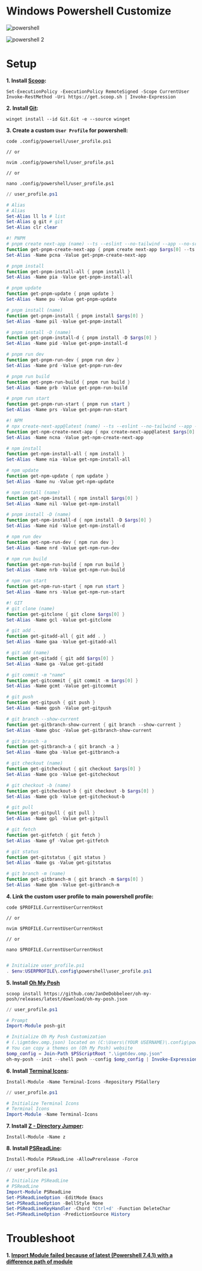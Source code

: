 # Windows Powershell Customize

![powershell](https://github.com/igmtdev/dotfiles/assets/161505752/0bfc8ab6-374e-48e9-b7f4-995d3cd799dc)

![powershell 2](https://github.com/igmtdev/dotfiles/assets/161505752/66082bb5-2504-4433-8dd4-61c56f063cc3)

# Setup
**1. Install [Scoop](https://scoop.sh/#/):**
```shell
Set-ExecutionPolicy -ExecutionPolicy RemoteSigned -Scope CurrentUser
Invoke-RestMethod -Uri https://get.scoop.sh | Invoke-Expression
```

**2. Install [Git](https://git-scm.com/download/win):**
```
winget install --id Git.Git -e --source winget
```

**3. Create a custom `User Profile` for powershell:**
```shell
code .config/powersell/user_profile.ps1

// or

nvim .config/powershell/user_profile.ps1

// or

nano .config/powershell/user_profile.ps1
```

```ps1
// user_profile.ps1

# Alias
# Alias
Set-Alias ll ls # list
Set-Alias g git # git
Set-Alias clr clear

#! PNPM
# pnpm create next-app (name) --ts --eslint --no-tailwind --app --no-src-dir --import-alias "@/*" --use-pnpm
function get-pnpm-create-next-app { pnpm create next-app $args[0] --ts --eslint --no-tailwind --app --no-src-dir --import-alias "@/*" --use-pnpm }
Set-Alias -Name pcna -Value get-pnpm-create-next-app

# pnpm install
function get-pnpm-install-all { pnpm install }
Set-Alias -Name pia -Value get-pnpm-install-all

# pnpm update
function get-pnpm-update { pnpm update }
Set-Alias -Name pu -Value get-pnpm-update

# pnpm install (name)
function get-pnpm-install { pnpm install $args[0] }
Set-Alias -Name pil -Value get-pnpm-install

# pnpm install -D (name)
function get-pnpm-install-d { pnpm install -D $args[0] }
Set-Alias -Name pid -Value get-pnpm-install-d

# pnpm run dev
function get-pnpm-run-dev { pnpm run dev }
Set-Alias -Name prd -Value get-pnpm-run-dev

# pnpm run build
function get-pnpm-run-build { pnpm run build }
Set-Alias -Name prb -Value get-pnpm-run-build

# pnpm run start
function get-pnpm-run-start { pnpm run start }
Set-Alias -Name prs -Value get-pnpm-run-start

#! NPM
# npx create-next-app@latest (name) --ts --eslint --no-tailwind --app --no-src-dir --import-alias "@/*" --use-pnpm
function get-npm-create-next-app { npx create-next-app@latest $args[0] --ts --eslint --no-tailwind --app --no-src-dir --import-alias "@/*" --use-npm }
Set-Alias -Name ncna -Value get-npm-create-next-app

# npm install
function get-npm-install-all { npm install }
Set-Alias -Name nia -Value get-npm-install-all

# npm update
function get-npm-update { npm update }
Set-Alias -Name nu -Value get-npm-update

# npm install (name)
function get-npm-install { npm install $args[0] }
Set-Alias -Name nil -Value get-npm-install

# pnpm install -D (name)
function get-npm-install-d { npm install -D $args[0] }
Set-Alias -Name nid -Value get-npm-install-d

# npm run dev
function get-npm-run-dev { npm run dev }
Set-Alias -Name nrd -Value get-npm-run-dev

# npm run build
function get-npm-run-build { npm run build }
Set-Alias -Name nrb -Value get-npm-run-build

# npm run start
function get-npm-run-start { npm run start }
Set-Alias -Name nrs -Value get-npm-run-start

#! GIT
# git clone (name)
function get-gitclone { git clone $args[0] }
Set-Alias -Name gcl -Value get-gitclone

# git add .
function get-gitadd-all { git add . }
Set-Alias -Name gaa -Value get-gitadd-all

# git add (name)
function get-gitadd { git add $args[0] }
Set-Alias -Name ga -Value get-gitadd

# git commit -m "name"
function get-gitcommit { git commit -m $args[0] }
Set-Alias -Name gcmt -Value get-gitcommit

# git push
function get-gitpush { git push }
Set-Alias -Name gpsh -Value get-gitpush

# git branch --show-current
function get-gitbranch-show-current { git branch --show-current }
Set-Alias -Name gbsc -Value get-gitbranch-show-current

# git branch -a
function get-gitbranch-a { git branch -a }
Set-Alias -Name gba -Value get-gitbranch-a

# git checkout (name)
function get-gitcheckout { git checkout $args[0] }
Set-Alias -Name gco -Value get-gitcheckout

# git checkout -b (name)
function get-gitcheckout-b { git checkout -b $args[0] }
Set-Alias -Name gcb -Value get-gitcheckout-b

# git pull
function get-gitpull { git pull }
Set-Alias -Name gpl -Value get-gitpull

# git fetch
function get-gitfetch { git fetch }
Set-Alias -Name gf -Value get-gitfetch

# git status
function get-gitstatus { git status }
Set-Alias -Name gs -Value get-gitstatus

# git branch -m (name)
function get-gitbranch-m { git branch -m $args[0] }
Set-Alias -Name gbm -Value get-gitbranch-m
```

**4. Link the custom user profile to main powershell profile:**
```shell
code $PROFILE.CurrentUserCurrentHost

// or

nvim $PROFILE.CurrentUserCurrentHost

// or

nano $PROFILE.CurrentUserCurrentHost
```

```ps1

# Initialize user_profile.ps1
. $env:USERPROFILE\.config\powershell\user_profile.ps1
```

**5. Install [Oh My Posh](https://ohmyposh.dev/docs/installation/windows)**
```shell
scoop install https://github.com/JanDeDobbeleer/oh-my-posh/releases/latest/download/oh-my-posh.json
```

```ps1
// user_profile.ps1

# Prompt
Import-Module posh-git

# Initialize Oh My Posh Customization
# (.\igmtdev.omp.json) located on (C:\Users\(YOUR USERNAME)\.config\powershell\)
# You can copy a themes on (Oh My Posh) website
$omp_config = Join-Path $PSScriptRoot ".\igmtdev.omp.json"
oh-my-posh --init --shell pwsh --config $omp_config | Invoke-Expression
```

**6. Install [Terminal Icons](https://github.com/devblackops/Terminal-Icons?tab=readme-ov-file#installation):**
```shell
Install-Module -Name Terminal-Icons -Repository PSGallery
```

```ps1
// user_profile.ps1

# Initialize Terminal Icons
# Terminal Icons
Import-Module -Name Terminal-Icons
```

**7. Install [Z - Directory Jumper](https://www.powershellgallery.com/packages/z/1.1.13):**
```shell
Install-Module -Name z
```

**8. Install [PSReadLine](https://github.com/PowerShell/PSReadLine?tab=readme-ov-file#installation):**
```shell
Install-Module PSReadLine -AllowPrerelease -Force
```

```ps1
// user_profile.ps1

# Initialize PSReadLine
# PSReadLine
Import-Module PSReadLine
Set-PSReadLineOption -EditMode Emacs
Set-PSReadLineOption -BellStyle None
Set-PSReadLineKeyHandler -Chord 'Ctrl+d' -Function DeleteChar
Set-PSReadLineOption -PredictionSource History
```

# Troubleshoot
**1. [Import Module failed because of latest (Powershell 7.4.1) with a difference path of module](https://www.sharepointdiary.com/2020/01/import-module-specified-module-not-loaded-because-no-valid-module-file-found-in-any-module-directory.html)**
